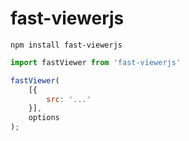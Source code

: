 # fast-viewerjs

```shell
npm install fast-viewerjs
```

```js
import fastViewer from 'fast-viewerjs'

fastViewer(
    [{
        src: '...'
    }],
    options
);
```
